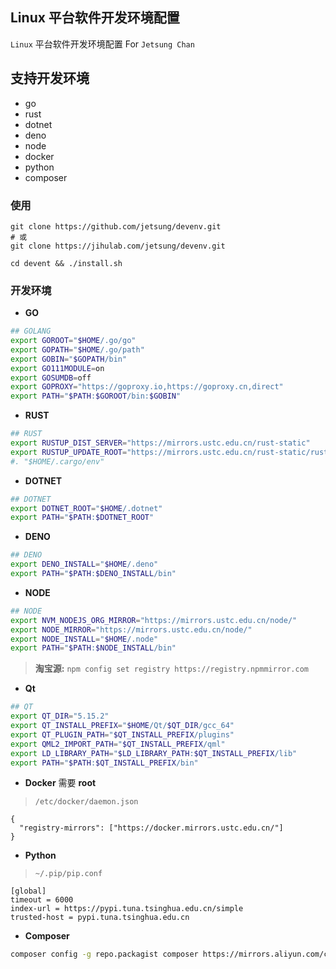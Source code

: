 ## Linux 平台软件开发环境配置

`Linux` 平台软件开发环境配置 For `Jetsung Chan`

## 支持开发环境
- go
- rust
- dotnet
- deno
- node
- docker
- python
- composer

### 使用
```
git clone https://github.com/jetsung/devenv.git
# 或
git clone https://jihulab.com/jetsung/devenv.git

cd devent && ./install.sh
```

### 开发环境
- **GO**
```sh
## GOLANG
export GOROOT="$HOME/.go/go"
export GOPATH="$HOME/.go/path"
export GOBIN="$GOPATH/bin"
export GO111MODULE=on
export GOSUMDB=off
export GOPROXY="https://goproxy.io,https://goproxy.cn,direct"
export PATH="$PATH:$GOROOT/bin:$GOBIN"
```

- **RUST**
```sh
## RUST
export RUSTUP_DIST_SERVER="https://mirrors.ustc.edu.cn/rust-static"
export RUSTUP_UPDATE_ROOT="https://mirrors.ustc.edu.cn/rust-static/rustup"
#. "$HOME/.cargo/env"
```

- **DOTNET**
```sh
## DOTNET
export DOTNET_ROOT="$HOME/.dotnet"
export PATH="$PATH:$DOTNET_ROOT"
```

- **DENO**
```sh
## DENO
export DENO_INSTALL="$HOME/.deno"
export PATH="$PATH:$DENO_INSTALL/bin"
```

- **NODE**
```sh
## NODE
export NVM_NODEJS_ORG_MIRROR="https://mirrors.ustc.edu.cn/node/"
export NODE_MIRROR="https://mirrors.ustc.edu.cn/node/"
export NODE_INSTALL="$HOME/.node"
export PATH="$PATH:$NODE_INSTALL/bin"
```
> **淘宝源:** `npm config set registry https://registry.npmmirror.com`

- **Qt**
```sh
## QT
export QT_DIR="5.15.2"
export QT_INSTALL_PREFIX="$HOME/Qt/$QT_DIR/gcc_64"
export QT_PLUGIN_PATH="$QT_INSTALL_PREFIX/plugins"
export QML2_IMPORT_PATH="$QT_INSTALL_PREFIX/qml"
export LD_LIBRARY_PATH="$LD_LIBRARY_PATH:$QT_INSTALL_PREFIX/lib"
export PATH="$PATH:$QT_INSTALL_PREFIX/bin"
```

- **Docker**
需要 **root**
> `/etc/docker/daemon.json`
```
{
  "registry-mirrors": ["https://docker.mirrors.ustc.edu.cn/"]
}
```

- **Python**
> `~/.pip/pip.conf`
```
[global]
timeout = 6000
index-url = https://pypi.tuna.tsinghua.edu.cn/simple
trusted-host = pypi.tuna.tsinghua.edu.cn
```

- **Composer**
```sh
composer config -g repo.packagist composer https://mirrors.aliyun.com/composer/
```
